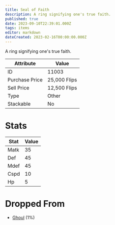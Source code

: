 ```yaml
---
title: Seal of Faith
description: A ring signifying one's true faith.
published: true
date: 2023-09-10T22:39:01.000Z
tags: items
editor: markdown
dateCreated: 2023-02-16T00:00:00.000Z
---
```


A ring signifying one's true faith.

|Attribute|Value|
|-|-|
|ID|11003|
|Purchase Price|25,000 Flips|
|Sell Price|12,500 Flips|
|Type|Other|
|Stackable|No|

# Stats
|Stat|Value|
|-|-|
|Matk|35|
|Def|45|
|Mdef|45|
|Cspd|10|
|Hp|5|

# Dropped From
 * [Ghoul](/monsters/ghoul) (1%)
